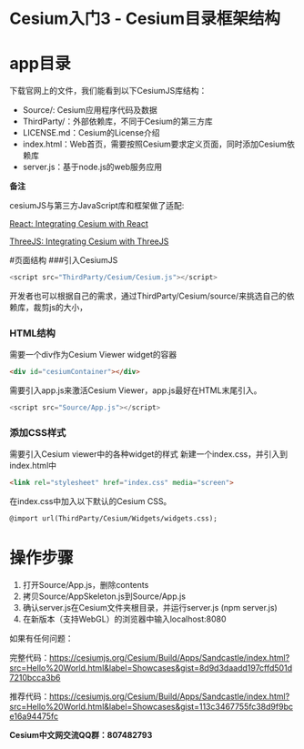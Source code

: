 # Cesium入门3 - Cesium目录框架结构
# app目录
下载官网上的文件，我们能看到以下CesiumJS库结构：
- Source/: Cesium应用程序代码及数据
- ThirdParty/：外部依赖库，不同于Cesium的第三方库
- LICENSE.md：Cesium的License介绍
- index.html：Web首页，需要按照Cesium要求定义页面，同时添加Cesium依赖库
- server.js：基于node.js的web服务应用

**备注**

cesiumJS与第三方JavaScript库和框架做了适配:

<a href="https://cesium.com/blog/2018/03/05/integrating-cesium-and-react/" target="_blank">React: Integrating Cesium with React</a>

<a href="https://cesium.com/blog/2017/10/23/integrating-cesium-with-threejs/" target="_blank">ThreeJS: Integrating Cesium with ThreeJS</a>

#页面结构
###引入CesiumJS
```javascript
<script src="ThirdParty/Cesium/Cesium.js"></script>
```

开发者也可以根据自己的需求，通过ThirdParty/Cesium/source/来挑选自己的依赖库，裁剪js的大小，


### HTML结构
需要一个div作为Cesium Viewer widget的容器
```html
<div id="cesiumContainer"></div>
```

 需要引入app.js来激活Cesium Viewer，app.js最好在HTML末尾引入。
```javascript
<script src="Source/App.js"></script>
```
 
### 添加CSS样式
需要引入Cesium viewer中的各种widget的样式
新建一个index.css，并引入到index.html中
```html
<link rel="stylesheet" href="index.css" media="screen">
```
 
在index.css中加入以下默认的Cesium CSS。
```html
@import url(ThirdParty/Cesium/Widgets/widgets.css);
```
 
# 操作步骤
1. 打开Source/App.js，删除contents
2. 拷贝Source/AppSkeleton.js到Source/App.js
3. 确认server.js在Cesium文件夹根目录，并运行server.js (npm server.js)
4. 在新版本（支持WebGL）的浏览器中输入localhost:8080

如果有任何问题：

完整代码：https://cesiumjs.org/Cesium/Build/Apps/Sandcastle/index.html?src=Hello%20World.html&label=Showcases&gist=8d9d3daadd197cffd501d7210bcca3b6

推荐代码：https://cesiumjs.org/Cesium/Build/Apps/Sandcastle/index.html?src=Hello%20World.html&label=Showcases&gist=113c3467755fc38d9f9bce16a94475fc

**Cesium中文网交流QQ群：807482793**